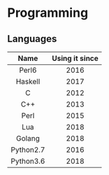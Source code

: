 # Programming


## Languages
|Name     | Using it since |
|:---:    |:---:           |
|Perl6    | 2016           |
|Haskell  | 2017           |
|C        | 2012           |
|C++      | 2013           |
|Perl     | 2015           |
|Lua      | 2018           |
|Golang   | 2018           |
|Python2.7| 2016           |
|Python3.6| 2018           |
